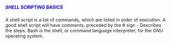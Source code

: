 <h5 style="color:blue;">SHELL SCRIPTING BASICS</h5>

A shell script is a list of commands, which are listed in order of execution. A good shell script will have comments, preceded by the # sign - Describes the steps.
Bash is the shell, or command language interpreter, for the GNU operating system.
